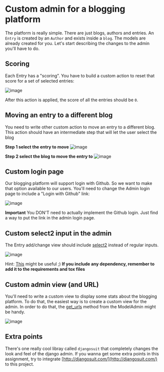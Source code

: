 # Custom admin for a blogging platform

The platform is really simple. There are just blogs, authors and entries. An `Entry` is created by an `Author` and exists inside a `blog`. The models are already created for you. Let's start describing the changes to the admin you'll have to do.

## Scoring

Each Entry has a "scoring". You have to build a custom action to reset that score for a set of selected entries:

![image](https://cloud.githubusercontent.com/assets/872296/18292062/b61ad3fc-7461-11e6-9c93-1ff7adf8cc1b.png)

After this action is applied, the score of all the entries should be `0`.

## Moving an entry to a different blog

You need to write other custom action to move an entry to a different blog. This action should have an intermediate step that will let the user select the blog

**Step 1 select the entry to move**
![image](https://cloud.githubusercontent.com/assets/872296/18292135/03e4d704-7462-11e6-8ce5-0df2e94fd570.png)

**Step 2 select the blog to move the entry to**
![image](https://cloud.githubusercontent.com/assets/872296/18292184/461d0d62-7462-11e6-9dc2-f6936a3868db.png)

## Custom login page

Our blogging platform will support login with Github. So we want to make that option available to our users. You'll need to change the Admin login page to include a "Login with Github" link:

![image](https://cloud.githubusercontent.com/assets/872296/18292253/9cfad434-7462-11e6-8975-5cb85bfcf761.png)

**Important** You DON'T need to actually implement the Github login. Just find a way to put the link in the admin login page.

## Custom select2 input in the admin

The Entry add/change view should include [select2](https://select2.github.io/) instead of regular inputs.

![image](https://cloud.githubusercontent.com/assets/872296/18292358/27a282b2-7463-11e6-80b0-5d79dfe08659.png)

Hint: [This](http://django-easy-select2.readthedocs.io/en/latest/) might be useful ;) **If you include any dependency, remember to add it to the requirements and tox files**

## Custom admin view (and URL)

You'll need to write a custom view to display some stats about the blogging platform. To do that, the easiest way is to create a custom view for the admin. In order to do that, the [get_urls](https://docs.djangoproject.com/en/1.9/ref/contrib/admin/#django.contrib.admin.ModelAdmin.get_urls) method from the ModelAdmin might be handy.

![image](https://cloud.githubusercontent.com/assets/872296/18291867/d3b7ce98-7460-11e6-9dff-a3a5f07bb0fa.png)

## Extra points
There's one really cool libray called `djangosuit` that completely changes the look and feel of the django admin. If you wanna get some extra points in this assignment, try to integrate [http://djangosuit.com/](http://djangosuit.com/) to this project.
